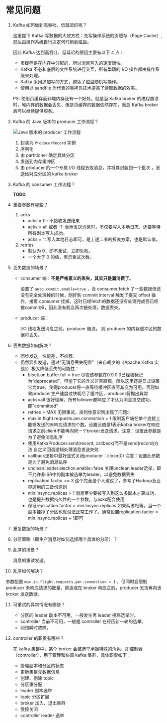 # 常见问题

1. Kafka 如何做到高吞吐、低延迟的呢？

   这里提下 Kafka 写数据的大致方式：先写操作系统的页缓存（Page Cache）,然后由操作系统自行决定何时刷到磁盘。

   因此 Kafka 达到高吞吐、低延迟的原因主要有以下 4 点：

   * 页缓存是在内存中分配的，所以消息写入的速度很快。
   * Kafka 不必和底层的文件系统进行交互，所有繁琐的 I/O 操作都由操作系统来处理。
   * Kafka 采用追加写的方式，避免了磁盘随机写操作。
   * 使用以 sendfile 为代表的零拷贝技术提高了读取数据的效率。

   PS: 使用页缓存而非堆内存还有一个好处，就是当 Kafka broker 的进程崩溃时，堆内存的数据会丢失，但是页缓存的数据依然存在，重启 Kafka broker 后可以继续提供服务。

2. Kafka 的 Java 版本的 producer 工作流程？

   ![Java 版本的 producer 工作流程]()

   1. 封装为 `ProducerRecord` 实例 
   2. 序列化 
   3. 由 partitioner 确定具体分区 
   4. 发送到内存缓冲区
   5. 由 producer 的一个专属 I/O 线程去取消息，并将其封装到一个批次 ，发送给对应分区的 kafka broker

3. Kafka 的 consumer 工作流程？

   **TODO**

4. 重要参数有哪些？

   1. acks
      - acks = 0 : 不接收发送结果
      - acks = all 或者 -1: 表示发送消息时，不仅要写入本地日志，还要等待所有副本写入成功。
      - acks = 1: 写入本地日志即可，是上述二者的折衷方案，也是默认值。
   2. retries
      - 默认为 0，即不重试，立即失败。
      - 一个大于 0 的值，表示重试次数。

5. 丢失数据的场景？

   * consumer 端：**不是严格意义的丢失，其实只是漏消费了**。

     设置了 `auto.commit.enable=true` ，当 consumer fetch 了一些数据但还没有完全处理掉的时候，刚好到 commit interval 触发了提交 offset 操作，接着 consumer 挂掉。这时已经fetch的数据还没有处理完成但已经被commit掉，因此没有机会再次被处理，数据丢失。

   * producer 端：

     I/O 线程发送消息之前，producer 崩溃， 则 producer 的内存缓冲区的数据将丢失。

6. 丢失数据如何解决？

   * 同步发送，性能差，不推荐。
   * 仍然异步发送，通过“无消息丢失配置”（来自胡夕的《Apache Kafka 实战》）极大降低丢失的可能性：
     * block.on.buffer.full = true  尽管该参数在0.9.0.0已经被标记为“deprecated”，但鉴于它的含义非常直观，所以这里还是显式设置它为true，使得producer将一直等待缓冲区直至其变为可用。否则如果producer生产速度过快耗尽了缓冲区，producer将抛出异常
     * acks=all  很好理解，所有follower都响应了才认为消息提交成功，即"committed"
     * retries = MAX 无限重试，直到你意识到出现了问题:)
     * max.in.flight.requests.per.connection = 1 限制客户端在单个连接上能够发送的未响应请求的个数。设置此值是1表示kafka broker在响应请求之前client不能再向同一个broker发送请求。注意：设置此参数是为了避免消息乱序
     * 使用KafkaProducer.send(record, callback)而不是send(record)方法   自定义回调逻辑处理消息发送失败
     * callback逻辑中最好显式关闭producer：close(0) 注意：设置此参数是为了避免消息乱序
     * unclean.leader.election.enable=false   关闭unclean leader选举，即不允许非ISR中的副本被选举为leader，以避免数据丢失
     * replication.factor >= 3   这个完全是个人建议了，参考了Hadoop及业界通用的三备份原则
     * min.insync.replicas > 1 消息至少要被写入到这么多副本才算成功，也是提升数据持久性的一个参数。与acks配合使用
     * 保证replication.factor > min.insync.replicas  如果两者相等，当一个副本挂掉了分区也就没法正常工作了。通常设置replication.factor = min.insync.replicas + 1即可

7. 重复数据的场景？

8. 分区策略（即生产消息时如何选择哪个具体的分区）？

9. 乱序的场景？

   消息的重试发送。

10. 乱序如何解决？

   参数配置 `max.in.flight.requests.per.connection = 1` ，但同时会限制 producer 未响应请求的数量，即造成在 broker 响应之前，producer 无法再向该 broker 发送数据。

11. 可重试的异常情况有哪些？

    * 分区的 leader 副本不可用，一般发生再 leader 换届选举时。
    * controller 当前不可用，一般是 controller 在经历新一轮的选举。
    * 网络瞬时故障。

12. controller 的职责有哪些？

    在 kafka 集群中，某个 broker 会被选举承担特殊的角色，即控制器（controller），用于管理和协调 kafka 集群，具体职责如下：

    * 管理副本和分区的状态
    * 更新集群元数据信息
    * 创建、删除 topic
    * 分区重分配
    * leader 副本选举
    * topic 分区扩展
    * broker 加入、退出集群
    * 受控关闭
    * controller leader 选举

    ​



